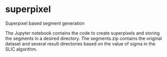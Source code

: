 # superpixel
Superpixel based segment generation

The Jupyter notebook contains the code to create superpixels and storing the segments in a desired directory. 
The segments.zip contains the original dataset and several result directories based on the value of sigma in the SLIC algorithm.

